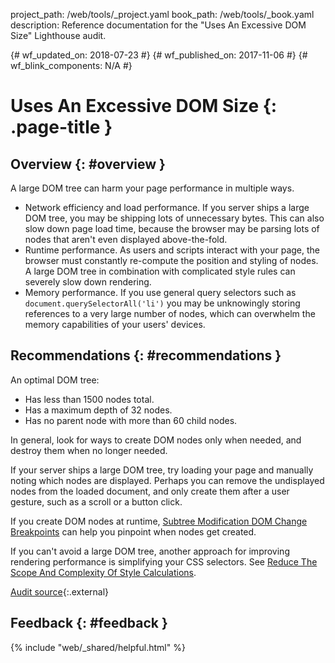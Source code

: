 project_path: /web/tools/_project.yaml book_path: /web/tools/_book.yaml description: Reference documentation for the "Uses An Excessive DOM Size" Lighthouse audit.

{# wf_updated_on: 2018-07-23 #} {# wf_published_on: 2017-11-06 #} {# wf_blink_components: N/A #}

# Uses An Excessive DOM Size {: .page-title }

## Overview {: #overview }

A large DOM tree can harm your page performance in multiple ways.

* Network efficiency and load performance. If you server ships a large DOM tree, you may be shipping lots of unnecessary bytes. This can also slow down page load time, because the browser may be parsing lots of nodes that aren't even displayed above-the-fold.
* Runtime performance. As users and scripts interact with your page, the browser must constantly re-compute the position and styling of nodes. A large DOM tree in combination with complicated style rules can severely slow down rendering.
* Memory performance. If you use general query selectors such as `document.querySelectorAll('li')` you may be unknowingly storing references to a very large number of nodes, which can overwhelm the memory capabilities of your users' devices.

## Recommendations {: #recommendations }

An optimal DOM tree:

* Has less than 1500 nodes total.
* Has a maximum depth of 32 nodes.
* Has no parent node with more than 60 child nodes.

In general, look for ways to create DOM nodes only when needed, and destroy them when no longer needed.

If your server ships a large DOM tree, try loading your page and manually noting which nodes are displayed. Perhaps you can remove the undisplayed nodes from the loaded document, and only create them after a user gesture, such as a scroll or a button click.

If you create DOM nodes at runtime, [Subtree Modification DOM Change Breakpoints](/web/tools/chrome-devtools/javascript/breakpoints#dom) can help you pinpoint when nodes get created.

If you can't avoid a large DOM tree, another approach for improving rendering performance is simplifying your CSS selectors. See [Reduce The Scope And Complexity Of Style Calculations](/web/fundamentals/performance/rendering/reduce-the-scope-and-complexity-of-style-calculations).

[Audit source](https://github.com/GoogleChrome/lighthouse/blob/master/lighthouse-core/audits/dobetterweb/dom-size.js){:.external}

## Feedback {: #feedback }

{% include "web/_shared/helpful.html" %}